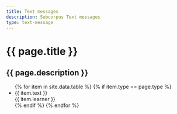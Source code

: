 ```yaml
---
title: Text messages
description: Subcorpus Text messages
type: text-message
---
```



<h1> {{ page.title }} </h1>
<h2> {{ page.description }} </h2>
<ul>
{% for item in site.data.table %}
  {% if item.type == page.type %}
    <li>
        {{ item.text }} <br>
        {{ item.learner }}
    </li>
  {% endif %}
{% endfor %}
</ul>
